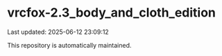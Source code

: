 # vrcfox-2.3_body_and_cloth_edition

Last updated: 2025-06-12 23:09:12

This repository is automatically maintained.
